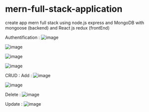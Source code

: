 # mern-full-stack-application
create app mern full stack using node.js express and MongoDB with mongoose (backend) and React js redux (frontEnd) 

Authentification :
![image](https://user-images.githubusercontent.com/73079423/171308174-02f7a17a-aa25-4620-bff8-3105c840641b.png)


![image](https://user-images.githubusercontent.com/73079423/171307590-d41627ac-3409-4b72-8997-b5d4432546af.png)

![image](https://user-images.githubusercontent.com/73079423/171307627-3287c24c-2b4a-460b-b497-027bf34ceab4.png)

![image](https://user-images.githubusercontent.com/73079423/171307648-ef3e992c-a7a4-42bf-9146-44b49a1277cd.png)

CRUD :
Add :
![image](https://user-images.githubusercontent.com/73079423/171307771-f56a4996-144d-4341-bd7f-37bb4d4dc08d.png)

![image](https://user-images.githubusercontent.com/73079423/171307803-c2a4b02a-eaf6-463f-b9f8-bba10788800f.png)

Delete :
![image](https://user-images.githubusercontent.com/73079423/171307911-b689e284-3f9e-484a-8eba-7c396087aaeb.png)

Update :
![image](https://user-images.githubusercontent.com/73079423/171308076-da394b7b-4b05-4afa-abb8-7195b390a449.png)


